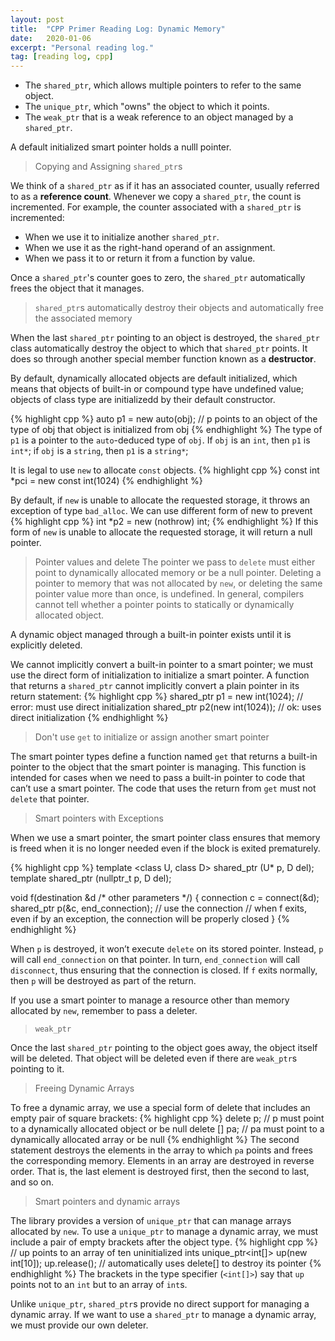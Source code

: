 ```yaml
---
layout: post
title:  "CPP Primer Reading Log: Dynamic Memory"
date:   2020-01-06
excerpt: "Personal reading log."
tag: [reading log, cpp]
---
```


- The `shared_ptr`, which allows multiple pointers to refer to the same object.
- The `unique_ptr`, which "owns" the object to which it points.
- The `weak_ptr` that is a weak reference to an object managed by a `shared_ptr`.

A default initialized smart pointer holds a nulll pointer.

> Copying and Assigning `shared_ptr`s

We think of a `shared_ptr` as if it has an associated counter, usually referred to as a **reference count**. Whenever we copy a `shared_ptr`, the count is incremented. For example, the counter associated with a `shared_ptr` is incremented:

- When we use it to initialize another `shared_ptr`.
- When we use it as the right-hand operand of an assignment.
- When we pass it to or return it from a function by value.

Once a `shared_ptr`'s counter goes to zero, the `shared_ptr` automatically frees the object that it manages.

> `shared_ptr`s automatically destroy their objects and automatically free the associated memory

When the last `shared_ptr` pointing to an object is destroyed, the `shared_ptr` class automatically destroy the object to which that `shared_ptr` points. It does so through another special member function known as a **destructor**.

By default, dynamically allocated objects are default initialized, which means that objects of built-in or compound type have undefined value; objects of class type are initializedd by their default constructor.

{% highlight cpp %}
auto p1 = new auto(obj); // p points to an object of the type of obj that object is initialized from obj
{% endhighlight %}
The type of `p1` is a pointer to the `auto`-deduced type of `obj`. If `obj` is an `int`, then `p1` is `int*`; if `obj` is a `string`, then `p1` is a `string*`;

It is legal to use `new` to allocate `const` objects.
{% highlight cpp %}
const int *pci = new const int(1024)
{% endhighlight %}

By default, if `new` is unable to allocate the requested storage, it throws an exception of type `bad_alloc`. We can use different form of new to prevent
{% highlight cpp %}
int *p2 = new (nothrow) int;
{% endhighlight %}
If this form of `new` is unable to allocate the requested storage, it will return a null pointer.

> Pointer values and delete
The pointer we pass to `delete` must either point to dynamically allocated memory or be a null pointer. Deleting a pointer to memory that was not allocated by `new`, or deleting the same pointer value more than once, is undefined. In general, compilers cannot tell whether a pointer points to statically or dynamically allocated object.

A dynamic object managed through a built-in pointer exists until it is explicitly deleted.

We cannot implicitly convert a built-in pointer to a smart pointer; we must use the direct form of initialization to initialize a smart pointer. A function that returns a `shared_ptr` cannot implicitly convert a plain pointer in its return statement:
{% highlight cpp %}
shared_ptr<int> p1 = new int(1024); // error: must use direct initialization
shared_ptr<int> p2(new int(1024)); // ok: uses direct initialization
{% endhighlight %}

> Don't use `get` to initialize or assign another smart pointer

The smart pointer types define a function named `get` that returns a built-in pointer to the object that the smart pointer is managing. This function is intended for cases when we need to pass a built-in pointer to code that can’t use a smart pointer. The code that uses the return from `get` must not `delete` that pointer.

> Smart pointers with Exceptions

When we use a smart pointer, the smart pointer class ensures that memory is freed when it is no longer needed even if the block is exited prematurely.

{% highlight cpp %}
template <class U, class D> shared_ptr (U* p, D del);
template <class D> shared_ptr (nullptr_t p, D del);

void f(destination &d /* other parameters */)
{
    connection c = connect(&d);
    shared_ptr<connection> p(&c, end_connection);
    // use the connection
    // when f exits, even if by an exception, the connection will be properly closed
}
{% endhighlight %}

When `p` is destroyed, it won’t execute `delete` on its stored pointer. Instead, `p` will
call `end_connection` on that pointer. In turn, `end_connection` will call
`disconnect`, thus ensuring that the connection is closed. If `f` exits normally, then `p`
will be destroyed as part of the return.

If you use a smart pointer to manage a resource other than memory allocated by `new`, remember to pass a deleter.

> `weak_ptr`

Once the last `shared_ptr` pointing to the object goes away, the object itself will be deleted. That object will be deleted even if there are `weak_ptr`s pointing to it.

> Freeing Dynamic Arrays

To free a dynamic array, we use a special form of delete that includes an empty pair of square brackets:
{% highlight cpp %}
delete p; // p must point to a dynamically allocated object or be null
delete [] pa; // pa must point to a dynamically allocated array or be null
{% endhighlight %}
The second statement destroys the elements in the array to which `pa` points and frees the corresponding memory. Elements in an array are destroyed in reverse order. That is, the last element is destroyed first, then the second to last, and so on.

> Smart pointers and dynamic arrays

The library provides a version of `unique_ptr` that can manage arrays allocated by `new`. To use a `unique_ptr` to manage a dynamic array, we must include a pair of empty brackets after the object type.
{% highlight cpp %}
// up points to an array of ten uninitialized ints
unique_ptr<int[]> up(new int[10]);
up.release(); // automatically uses delete[] to destroy its pointer
{% endhighlight %}
The brackets in the type specifier (`<int[]>`) say that `up` points not to an `int` but to an array of `int`s.

Unlike `unique_ptr`, `shared_ptr`s provide no direct support for managing a dynamic array. If we want to use a `shared_ptr` to manage a dynamic array, we must provide our own deleter.